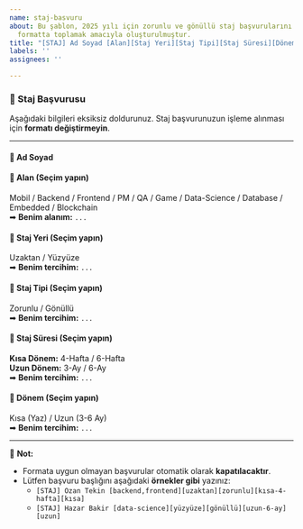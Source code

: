 ```yaml
---
name: staj-basvuru
about: Bu şablon, 2025 yılı için zorunlu ve gönüllü staj başvurularını standart bir
  formatta toplamak amacıyla oluşturulmuştur.
title: "[STAJ] Ad Soyad [Alan][Staj Yeri][Staj Tipi][Staj Süresi][Dönem]"
labels: ''
assignees: ''

---
```


### 📌 Staj Başvurusu  

Aşağıdaki bilgileri eksiksiz doldurunuz. Staj başvurunuzun işleme alınması için **formatı değiştirmeyin**.  

---  

#### 🔹 **Ad Soyad**  
<!-- Adınızı ve soyadınızı girin -->  

#### 🔹 **Alan** (Seçim yapın)  
Mobil / Backend / Frontend / PM / QA / Game / Data-Science / Database / Embedded / Blockchain  
➡ **Benim alanım:** `...`  

#### 🔹 **Staj Yeri** (Seçim yapın)  
Uzaktan / Yüzyüze  
➡ **Benim tercihim:** `...`  

#### 🔹 **Staj Tipi** (Seçim yapın)  
Zorunlu / Gönüllü  
➡ **Benim tercihim:** `...`  

#### 🔹 **Staj Süresi** (Seçim yapın)  
**Kısa Dönem:** 4-Hafta / 6-Hafta  
**Uzun Dönem:** 3-Ay / 6-Ay  
➡ **Benim tercihim:** `...`  

#### 🔹 **Dönem** (Seçim yapın)  
Kısa (Yaz) / Uzun (3-6 Ay)  
➡ **Benim tercihim:** `...`  

---  

📢 **Not:**  
- Formata uygun olmayan başvurular otomatik olarak **kapatılacaktır**.  
- Lütfen başvuru başlığını aşağıdaki **örnekler gibi** yazınız:  
  - `[STAJ] Ozan Tekin [backend,frontend][uzaktan][zorunlu][kısa-4-hafta][kısa]`  
  - `[STAJ] Hazar Bakir [data-science][yüzyüze][gönüllü][uzun-6-ay][uzun]`
